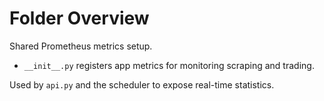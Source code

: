 # Folder Overview

Shared Prometheus metrics setup.
- `__init__.py` registers app metrics for monitoring scraping and trading.

Used by `api.py` and the scheduler to expose real-time statistics.
